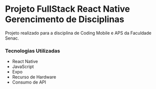 # Projeto FullStack React Native Gerencimento de Disciplinas

Projeto realizado para a disciplina de Coding Mobile e APS da Faculdade Senac.

### Tecnologias Utilizadas
- React Native
- JavaScript
- Expo
- Recurso de Hardware
- Consumo de API
